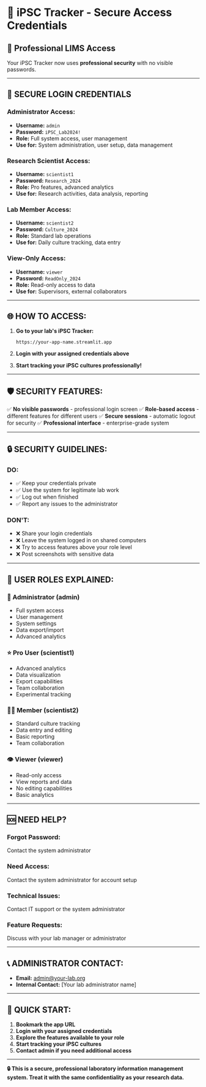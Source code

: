 # 🔐 iPSC Tracker - Secure Access Credentials

## 🚀 **Professional LIMS Access**

Your iPSC Tracker now uses **professional security** with no visible passwords.

---

## 🔑 **SECURE LOGIN CREDENTIALS**

### **Administrator Access:**
- **Username:** `admin`
- **Password:** `iPSC_Lab2024!`
- **Role:** Full system access, user management
- **Use for:** System administration, user setup, data management

### **Research Scientist Access:**
- **Username:** `scientist1`
- **Password:** `Research_2024`
- **Role:** Pro features, advanced analytics
- **Use for:** Research activities, data analysis, reporting

### **Lab Member Access:**
- **Username:** `scientist2`
- **Password:** `Culture_2024`
- **Role:** Standard lab operations
- **Use for:** Daily culture tracking, data entry

### **View-Only Access:**
- **Username:** `viewer`
- **Password:** `ReadOnly_2024`
- **Role:** Read-only access to data
- **Use for:** Supervisors, external collaborators

---

## 🌐 **HOW TO ACCESS:**

1. **Go to your lab's iPSC Tracker:**
   ```
   https://your-app-name.streamlit.app
   ```

2. **Login with your assigned credentials above**

3. **Start tracking your iPSC cultures professionally!**

---

## 🛡️ **SECURITY FEATURES:**

✅ **No visible passwords** - professional login screen
✅ **Role-based access** - different features for different users
✅ **Secure sessions** - automatic logout for security
✅ **Professional interface** - enterprise-grade system

---

## 🔒 **SECURITY GUIDELINES:**

### **DO:**
- ✅ Keep your credentials private
- ✅ Use the system for legitimate lab work
- ✅ Log out when finished
- ✅ Report any issues to the administrator

### **DON'T:**
- ❌ Share your login credentials
- ❌ Leave the system logged in on shared computers
- ❌ Try to access features above your role level
- ❌ Post screenshots with sensitive data

---

## 👥 **USER ROLES EXPLAINED:**

### **🔧 Administrator (admin)**
- Full system access
- User management
- System settings
- Data export/import
- Advanced analytics

### **⭐ Pro User (scientist1)**
- Advanced analytics
- Data visualization
- Export capabilities
- Team collaboration
- Experimental tracking

### **👨‍🔬 Member (scientist2)**
- Standard culture tracking
- Data entry and editing
- Basic reporting
- Team collaboration

### **👁️ Viewer (viewer)**
- Read-only access
- View reports and data
- No editing capabilities
- Basic analytics

---

## 🆘 **NEED HELP?**

### **Forgot Password:**
Contact the system administrator

### **Need Access:**
Contact the system administrator for account setup

### **Technical Issues:**
Contact IT support or the system administrator

### **Feature Requests:**
Discuss with your lab manager or administrator

---

## 📞 **ADMINISTRATOR CONTACT:**
- **Email:** admin@your-lab.org
- **Internal Contact:** [Your lab administrator name]

---

## 🎯 **QUICK START:**

1. **Bookmark the app URL**
2. **Login with your assigned credentials**
3. **Explore the features available to your role**
4. **Start tracking your iPSC cultures**
5. **Contact admin if you need additional access**

---

**🔒 This is a secure, professional laboratory information management system. Treat it with the same confidentiality as your research data.**